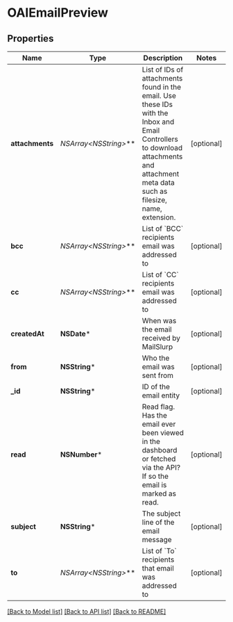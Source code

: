 # OAIEmailPreview

## Properties
Name | Type | Description | Notes
------------ | ------------- | ------------- | -------------
**attachments** | **NSArray&lt;NSString*&gt;*** | List of IDs of attachments found in the email. Use these IDs with the Inbox and Email Controllers to download attachments and attachment meta data such as filesize, name, extension. | [optional] 
**bcc** | **NSArray&lt;NSString*&gt;*** | List of &#x60;BCC&#x60; recipients email was addressed to | [optional] 
**cc** | **NSArray&lt;NSString*&gt;*** | List of &#x60;CC&#x60; recipients email was addressed to | [optional] 
**createdAt** | **NSDate*** | When was the email received by MailSlurp | [optional] 
**from** | **NSString*** | Who the email was sent from | [optional] 
**_id** | **NSString*** | ID of the email entity | [optional] 
**read** | **NSNumber*** | Read flag. Has the email ever been viewed in the dashboard or fetched via the API? If so the email is marked as read. | [optional] 
**subject** | **NSString*** | The subject line of the email message | [optional] 
**to** | **NSArray&lt;NSString*&gt;*** | List of &#x60;To&#x60; recipients that email was addressed to | [optional] 

[[Back to Model list]](../README#documentation-for-models) [[Back to API list]](../README#documentation-for-api-endpoints) [[Back to README]](../README)


